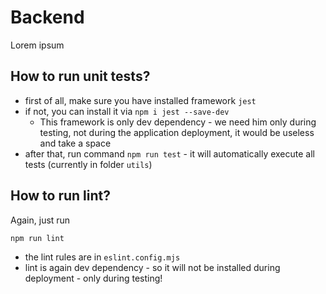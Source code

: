 # Backend

Lorem ipsum

## How to run unit tests?

- first of all, make sure you have installed framework `jest`
- if not, you can install it via `npm i jest --save-dev`
  - This framework is only dev dependency - we need him only during testing, not during the application deployment, it would be useless and take a space
- after that, run command `npm run test` - it will automatically execute all tests (currently in folder `utils`)

## How to run lint?

Again, just run

```cmd Running lint on the backend files
npm run lint
```

- the lint rules are in `eslint.config.mjs`
- lint is again dev dependency - so it will not be installed during deployment - only during testing!
